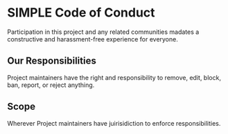 # SIMPLE Code of Conduct

Participation in this project and any related communities madates a constructive and harassment-free experience for everyone.

## Our Responsibilities

Project maintainers have the right and responsibility to remove, edit, block, ban, report, or reject anything.

## Scope

Wherever Project maintainers have juirisidiction to enforce responsibilities.
